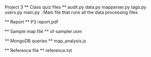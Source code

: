 Project 3 
** Class quiz files **
audit.py
data.py
mapparser.py
tags.py
users.py
main.py :  Main file that runs all the data processing files

** Report **
P3 report.pdf

** Sample map file **
sf-sampler.osm

** MongoDB queries **
map_analysis.js

** Reference file **
reference.txt

